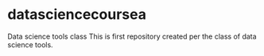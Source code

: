 # datasciencecoursea
Data science tools class
This is first repository created per the class of data science tools.
